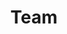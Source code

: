 ---
title: Team
summary: FIWIT Team
type: landing

cascade:
  - target:
      path: '{/team/*/**}'
    type: docs
    params:
      show_breadcrumb: true

sections:
  - block: collection
    id: team
    content:
      title: Team
      filters:
        tag: Team
        kinds:
          - section
    design:
      view: article-grid
      show_read_time: false
      show_date: false
      show_read_more: false
      columns: 1

---
